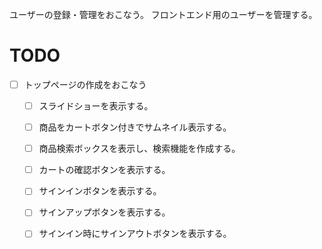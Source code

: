 ユーザーの登録・管理をおこなう。
フロントエンド用のユーザーを管理する。

# TODO
- [ ] トップページの作成をおこなう
  - [ ] スライドショーを表示する。
  - [ ] 商品をカートボタン付きでサムネイル表示する。
  - [ ] 商品検索ボックスを表示し、検索機能を作成する。
  - [ ] カートの確認ボタンを表示する。
  - [ ] サインインボタンを表示する。
  - [ ] サインアップボタンを表示する。
  - [ ] サインイン時にサインアウトボタンを表示する。


